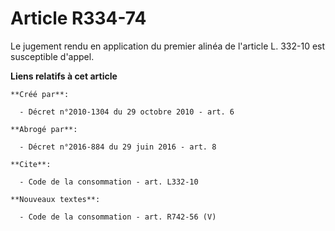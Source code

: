 # Article R334-74

Le jugement rendu en application du premier alinéa de l'article L. 332-10 est susceptible d'appel.

**Liens relatifs à cet article**

	**Créé par**:

	  - Décret n°2010-1304 du 29 octobre 2010 - art. 6

	**Abrogé par**:

	  - Décret n°2016-884 du 29 juin 2016 - art. 8

	**Cite**:

	  - Code de la consommation - art. L332-10

	**Nouveaux textes**:

	  - Code de la consommation - art. R742-56 (V)
